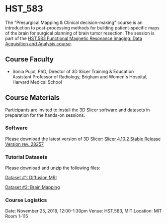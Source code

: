 # HST_583

The "Presurgical Mapping & Clinical decision-making" course is an introduction to post-processing methods for building patient-specific maps of the brain for surgical planning of brain tumor resection. The session is part of the [HST.583 Functional Magnetic Resonance Imaging: Data Acquisition and Analysis course](https://learning-modules.mit.edu/class/index.html?uuid=/course/9/fa19/9.583#info).

## Course Faculty
- Sonia Pujol, PhD, Director of 3D Slicer Training & Education <br> Assistant Professor of Radiology, Brigham and Women's Hospital, Harvard Medical School

## Course Materials
Participants are invited to install the 3D Slicer software and datasets in preparation for the hands-on sessions.

### Software
Please download the latest version of 3D Slicer: 
[Slicer 4.10.2 Stable Release Version rev. 28257](https://download.slicer.org/)

### Tutorial Datasets
Please download and unzip the following files:

[Dataset #1: Diffusion MRI](https://www.dropbox.com/s/p41hlvssjpa48in/WhiteMatterExplorationData.zip?dl=1)

[Dataset #2: Brain Mapping](https://www.dropbox.com/s/xyux3pjbzvmibog/WhiteMatterExplorationData.zip?dl=1)

### Course Logistics
Date: November 25, 2019, 12:00-1:30pm
Venue: HST.583, MIT
Location: MIT Room 1-115
